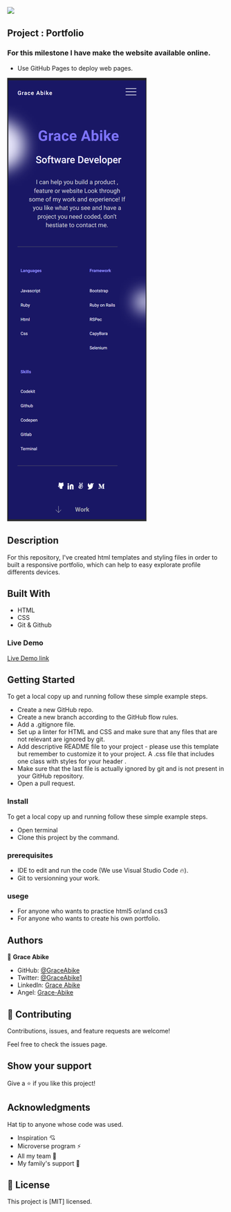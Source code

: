 ![](https://img.shields.io/badge/Microverse-blueviolet)

## Project : Portfolio

### For this milestone I have make the website available online.
- Use GitHub Pages to deploy web pages.

![Photo_image](Portfolio.png)

## Description
For this repository, I've created html templates and styling files in order to built a responsive portfolio,  which can help to easy explorate  profile differents devices.

## Built With
- HTML
- CSS
- Git & Github

### Live Demo

[Live Demo link]( https://graceabike.github.io/Portfolio/)
## Getting Started
To get a local copy up and running follow these simple example steps.
- Create a new GitHub repo.
- Create a new branch according to the GitHub flow rules.
- Add a .gitignore file.
- Set up a linter for HTML and CSS and make sure that any files that are not relevant are ignored by git.
- Add descriptive README file to your project - please use this template but remember to customize it to your project.
A .css file that includes one class with styles for your header .
- Make sure that the last file is actually ignored by git and is not present in your GitHub repository.
- Open a pull request.


### Install
To get a local copy up and running follow these simple example steps.
- Open terminal
- Clone this project by the command.

### prerequisites
- IDE to edit and run the code (We use Visual Studio Code 🔥).
- Git to versionning your work.
### usege
- For anyone who wants to practice html5 or/and css3
- For anyone who wants to create his own portfolio.
## Authors

👤 **Grace Abike**

- GitHub: [@GraceAbike](https://github.com/GraceAbike)
- Twitter: [@GraceAbike1](https://twitter.com/GraceAbike1)
- LinkedIn: [Grace Abike](https://www.linkedin.com/in/grace-abike-02770522a/)
- Angel: [Grace-Abike](https://angel.co/u/grace-abike)
## 🤝 Contributing

Contributions, issues, and feature requests are welcome!

Feel free to check the issues page.

## Show your support

Give a ⭐️ if you like this project!

## Acknowledgments

Hat tip to anyone whose code was used.
- Inspiration 💘
- Microverse program ⚡
- All my team 🏹
- My family's support 🙌
## 📝 License

This project is [MIT] licensed.

